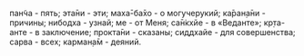 пан̃ча - пять; эта̄ни - эти; маха̄-ба̄хо - о могучерукий; ка̄ран̣а̄ни - причины; нибодха - узнай; ме - от Меня; са̄н̇кхйе - в «Веданте»; кр̣та-анте - в заключение; прокта̄ни - сказаны; сиддхайе - для совершенства; сарва - всех; карман̣а̄м - деяний.